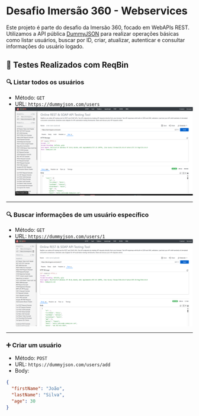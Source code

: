 # Desafio Imersão 360 - Webservices

Este projeto é parte do desafio da Imersão 360, focado em WebAPIs REST. Utilizamos a API pública [DummyJSON](https://dummyjson.com/docs/users) para realizar operações básicas como listar usuários, buscar por ID, criar, atualizar, autenticar e consultar informações do usuário logado.

## 🧪 Testes Realizados com ReqBin

### 🔍 Listar todos os usuários
- Método: `GET`
- URL: `https://dummyjson.com/users`
![p1.png](p1.png)

---

### 🔍 Buscar informações de um usuário específico
- Método: `GET`
- URL: `https://dummyjson.com/users/1`
![p2.png](p2.png)

---

### ➕ Criar um usuário
- Método: `POST`
- URL: `https://dummyjson.com/users/add`
- Body:
```json
{
  "firstName": "João",
  "lastName": "Silva",
  "age": 30
}
